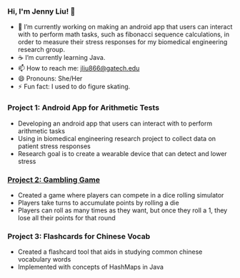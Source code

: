 ### Hi, I'm Jenny Liu! 👋

- 📱 I’m currently working on making an android app that users can interact with to perform math tasks, such as fibonacci sequence calculations, in order to measure their stress responses for my biomedical engineering research group.
- ☕ I’m currently learning Java.
- 📫 How to reach me: jliu866@gatech.edu
- 😄 Pronouns: She/Her
- ⚡ Fun fact: I used to do figure skating.

### Project 1: Android App for Arithmetic Tests
* Developing an android app that users can interact with to perform arithmetic tasks
* Using in biomedical engineering research project to collect data on patient stress responses
* Research goal is to create a wearable device that can detect and lower stress

### [Project 2: Gambling Game](https://github.com/jennyliu7/Gambling-Game)
* Created a game where players can compete in a dice rolling simulator
* Players take turns to accumulate points by rolling a die
* Players can roll as many times as they want, but once they roll a 1, they lose all their points for that round

### Project 3: Flashcards for Chinese Vocab
* Created a flashcard tool that aids in studying common chinese vocabulary words
* Implemented with concepts of HashMaps in Java
